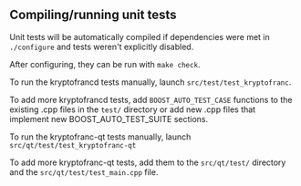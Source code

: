 Compiling/running unit tests
------------------------------------

Unit tests will be automatically compiled if dependencies were met in `./configure`
and tests weren't explicitly disabled.

After configuring, they can be run with `make check`.

To run the kryptofrancd tests manually, launch `src/test/test_kryptofranc`.

To add more kryptofrancd tests, add `BOOST_AUTO_TEST_CASE` functions to the existing
.cpp files in the `test/` directory or add new .cpp files that
implement new BOOST_AUTO_TEST_SUITE sections.

To run the kryptofranc-qt tests manually, launch `src/qt/test/test_kryptofranc-qt`

To add more kryptofranc-qt tests, add them to the `src/qt/test/` directory and
the `src/qt/test/test_main.cpp` file.
